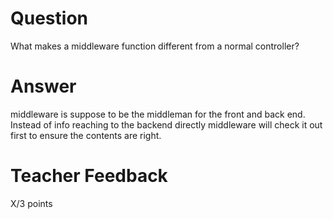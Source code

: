 # Question

What makes a middleware function different from a normal controller?

# Answer
middleware is suppose to be the middleman for the front and back end. Instead of info reaching to the  backend directly middleware will  check it out first to  ensure the contents are right.
# Teacher Feedback

X/3 points